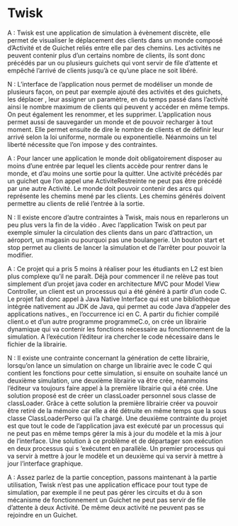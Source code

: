 # Twisk

A : Twisk est une application de simulation à évènement discrète, elle permet de visualiser le déplacement des clients dans un monde composé d’Activité et de Guichet reliés entre elle par des chemins. Les activités ne peuvent contenir plus d’un certains nombre de clients, ils sont donc précédés par un ou plusieurs guichets qui vont servir de file d’attente et empêché l’arrivé de clients jusqu’à ce qu’une place ne soit libéré.

N : L’interface de l’application nous permet de modéliser un monde de plusieurs façon, on peut par exemple ajouté des activités et des guichets, les déplacer , leur assigner un paramètre, en du temps passé dans l’activité ainsi le nombre maximum de clients qui peuvent y accéder en même temps. On peut également les renommer, et les supprimer. L’application nous permet aussi de sauvegarder un monde et de pouvoir recharger à tout moment. Elle permet ensuite de dire le nombre de clients et de définir leur arrivé selon la loi uniforme, normale ou exponentielle.  Néanmoins un tel liberté nécessite que l’on impose y des contraintes.

A : Pour lancer une application le monde doit obligatoirement disposer au moins d’une entrée par lequel les clients accède pour rentrer dans le monde, et d’au moins une sortie pour la quitter. Une activité précédés par un guichet que l’on appel une ActiviteRestreinte ne peut pas être précédé par une autre Activité. Le monde doit pouvoir contenir des arcs qui représente les chemins mené par les clients. Les chemins générés doivent permettre au clients de relié l’entrée à la sortie.

N : Il existe encore d’autre contraintes à Twisk, mais nous en reparlerons un peu plus vers la fin de la vidéo . Avec l’application Twisk on peut par exemple simuler la circulation des clients dans un parc d’attraction, un aéroport, un magasin ou pourquoi pas une boulangerie. Un bouton start et stop permet au clients de lancer la simulation et de l’arrêter pour pouvoir la modifier. 

A : Ce projet qui a pris 5 moins à réaliser pour les étudiants en L2 est bien plus complexe qu’il ne paraît. Déjà pour commencer il ne relève pas  tout simplement d’un projet java coder en architecture MVC pour Model View Controller, un client est un processus qui a été généré à partir d’un code C. Le projet fait donc appel à Java Native Interface qui est une bibliothèque intégrée nativement au JDK de Java, qui permet au code Java d’appeler des applications natives., en l’occurrence ici en C. A partir du fichier compilé client.o et d’un autre programme programmeC.o, on crée un librairie dynamique qui va contenir les fonctions nécessaire au fonctionnement de la simulation. A l’exécution l’éditeur ira chercher le code nécessaire dans le fichier de la librairie.

N : Il existe une contrainte concernant la génération de cette librairie, lorsqu’on lance un simulation on charge un librairie avec le code C qui contient les fonctions pour cette simulation, si ensuite on souhaite lancé un deuxième simulation, une deuxième librairie va être crée, néanmoins  l’éditeur va toujours faire appel à la première librairie qui a été crée. Une solution proposé est de créer un classLoader personnel sous classe de classLoader. Grâce à cette solution la première librairie créer va pouvoir être retiré de la mémoire car elle a été détruite en même temps que la sous classe ClassLoaderPerso qui l’a chargé. Une deuxième contrainte du projet est que tout le code de l’application java est exécuté par un processus qui ne peut pas en même temps gérer la mis à jour du modèle et la mis à jour de l’interface. Une solution à ce problème et de départager son exécution en deux processus qui s ‘exécutent en parallèle. Un premier processus qui va servir à mettre à jour le modèle et un deuxième qui va servir à mettre à jour l’interface graphique.


A : Assez parlez de la partie conception, passons maintenant à la partie utilisation, Twisk n’est pas une application efficace pour tout type de simulation, par exemple il ne peut pas gérer les circuits et du à son mécanisme de fonctionnement un Guichet ne peut pas servir de file d’attente à deux Activité. De même deux activité ne peuvent pas se rejoindre en un Guichet.



